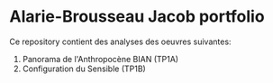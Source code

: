 # Alarie-Brousseau Jacob portfolio

Ce repository contient des analyses des oeuvres suivantes:
1. Panorama de l'Anthropocène BIAN (TP1A)
2. Configuration du Sensible (TP1B)
